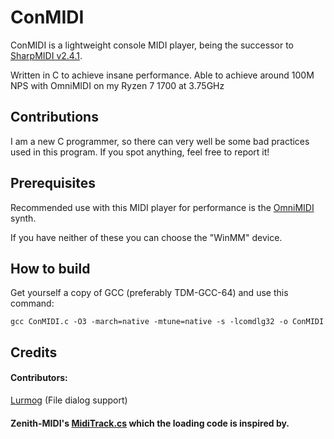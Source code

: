 # ConMIDI

ConMIDI is a lightweight console MIDI player, being the successor to [SharpMIDI v2.4.1](https://github.com/EmK530/SharpMIDI/releases/tag/v2.4.1).

Written in C to achieve insane performance. Able to achieve around 100M NPS with OmniMIDI on my Ryzen 7 1700 at 3.75GHz

## Contributions

I am a new C programmer, so there can very well be some bad practices used in this program. If you spot anything, feel free to report it!

## Prerequisites

Recommended use with this MIDI player for performance is the [OmniMIDI](https://github.com/KeppySoftware/OmniMIDI/releases) synth.

If you have neither of these you can choose the "WinMM" device.

## How to build

Get yourself a copy of GCC (preferably TDM-GCC-64) and use this command:

```
gcc ConMIDI.c -O3 -march=native -mtune=native -s -lcomdlg32 -o ConMIDI
```

## Credits

#### Contributors:

[Lurmog](https://github.com/Lurmog) (File dialog support)

#### Zenith-MIDI's [MidiTrack.cs](https://github.com/arduano/Zenith-MIDI/blob/master/BMEngine/MidiTrack.cs) which the loading code is inspired by.

